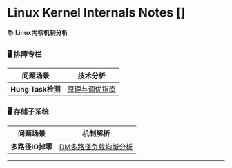 # Linux Kernel Internals Notes []

📚 **Linux内核机制分析**  

### 🖥️ 排障专栏

| 问题场景            | 技术分析                                                         |
| --------------- | ------------------------------------------------------------ |
| **Hung Task检测** | [原理与调优指南](https://mp.weixin.qq.com/s/vMW5AeJ30VA0q_jJuJBmLQ) |

### 🖥️ 存储子系统

| 问题场景        | 机制解析                                                             |
| ----------- | ---------------------------------------------------------------- |
| **多路径IO掉零** | [DM多路径负载均衡分析](https://mp.weixin.qq.com/s/vMW5AeJ30VA0q_jJuJBmLQ) |

---
